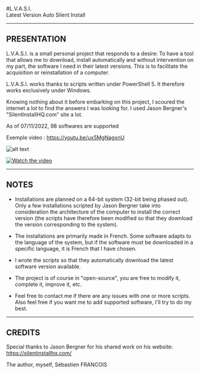 #L.V.A.S.I.                                                   
Latest Version Auto Silent Install

------------------------------------------------------------		  
PRESENTATION 
------------------------------------------------------------

L.V.A.S.I. is a small personal project that responds to a desire:
To have a tool that allows me to download, install automatically and
without intervention on my part, the software I need in their latest
versions. This is to facilitate the acquisition or reinstallation of
a computer.

L.V.A.S.I. works thanks to scripts written under PowerShell 5. It
therefore works exclusively under Windows.

Knowing nothing about it before embarking on this project, I
scoured the internet a lot to find the answers I was looking for.
I used Jason Bergner's "SilentInstallHQ.com" site a lot.

As of 07/11/2022, 98 softwares are supported

Exemple video : https://youtu.be/ux5MgNagxnU

![alt text](https://github.com/SebastienFRA/LVASI/blob/main/img/LVASI%201.5.png)

[![Watch the video](https://github.com/SebastienFRA/LVASI/blob/main/img/Exemple%20LVASI%201.5%20Miniature.png)](https://youtu.be/ux5MgNagxnU)

-------------------------
NOTES 
-------------------------

- Installations are planned on a 64-bit system (32-bit being phased out). Only a few
installations scripted by Jason Bergner take into consideration the architecture of
the computer to install the correct version (the scripts have therefore been modified
so that they download the version corresponding to the system).

- The installations are primarily made in French. Some software adapts to the language
of the system, but if the software must be downloaded in a specific language, it is
French that I have chosen.

- I wrote the scripts so that they automatically download the latest software version
available.

- The project is of course in "open-source", you are free to modify it, complete it,
improve it, etc.

- Feel free to contact me if there are any issues with one or more scripts. Also feel
free if you want me to add supported software, I'll try to do my best.

--------------------------------
CREDITS                      
--------------------------------

Special thanks to Jason Bergner for his shared work on his website:
https://silentinstallhq.com/

The author, myself, Sébastien FRANCOIS
